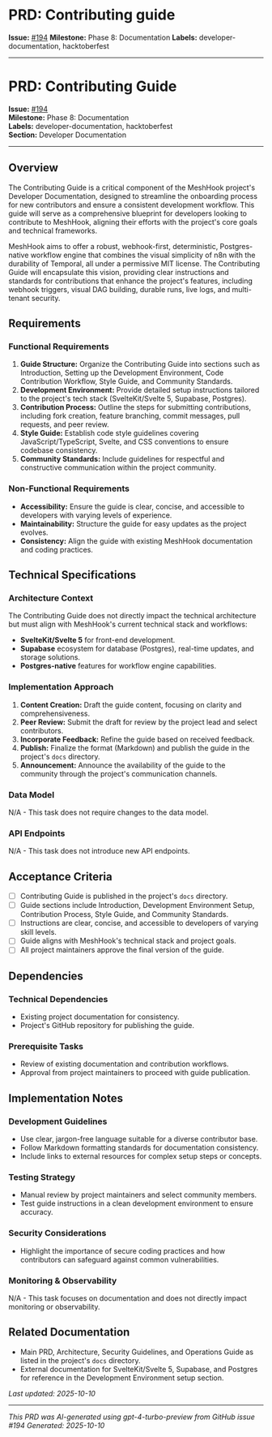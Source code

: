 # PRD: Contributing guide

**Issue:** [#194](https://github.com/profullstack/meshhook/issues/194)
**Milestone:** Phase 8: Documentation
**Labels:** developer-documentation, hacktoberfest

---

# PRD: Contributing Guide

**Issue:** [#194](https://github.com/profullstack/meshhook/issues/194)  
**Milestone:** Phase 8: Documentation  
**Labels:** developer-documentation, hacktoberfest  
**Section:** Developer Documentation

---

## Overview

The Contributing Guide is a critical component of the MeshHook project's Developer Documentation, designed to streamline the onboarding process for new contributors and ensure a consistent development workflow. This guide will serve as a comprehensive blueprint for developers looking to contribute to MeshHook, aligning their efforts with the project's core goals and technical frameworks.

MeshHook aims to offer a robust, webhook-first, deterministic, Postgres-native workflow engine that combines the visual simplicity of n8n with the durability of Temporal, all under a permissive MIT license. The Contributing Guide will encapsulate this vision, providing clear instructions and standards for contributions that enhance the project's features, including webhook triggers, visual DAG building, durable runs, live logs, and multi-tenant security.

## Requirements

### Functional Requirements

1. **Guide Structure:** Organize the Contributing Guide into sections such as Introduction, Setting up the Development Environment, Code Contribution Workflow, Style Guide, and Community Standards.
2. **Development Environment:** Provide detailed setup instructions tailored to the project's tech stack (SvelteKit/Svelte 5, Supabase, Postgres).
3. **Contribution Process:** Outline the steps for submitting contributions, including fork creation, feature branching, commit messages, pull requests, and peer review.
4. **Style Guide:** Establish code style guidelines covering JavaScript/TypeScript, Svelte, and CSS conventions to ensure codebase consistency.
5. **Community Standards:** Include guidelines for respectful and constructive communication within the project community.

### Non-Functional Requirements

- **Accessibility:** Ensure the guide is clear, concise, and accessible to developers with varying levels of experience.
- **Maintainability:** Structure the guide for easy updates as the project evolves.
- **Consistency:** Align the guide with existing MeshHook documentation and coding practices.

## Technical Specifications

### Architecture Context

The Contributing Guide does not directly impact the technical architecture but must align with MeshHook's current technical stack and workflows:
- **SvelteKit/Svelte 5** for front-end development.
- **Supabase** ecosystem for database (Postgres), real-time updates, and storage solutions.
- **Postgres-native** features for workflow engine capabilities.

### Implementation Approach

1. **Content Creation:** Draft the guide content, focusing on clarity and comprehensiveness.
2. **Peer Review:** Submit the draft for review by the project lead and select contributors.
3. **Incorporate Feedback:** Refine the guide based on received feedback.
4. **Publish:** Finalize the format (Markdown) and publish the guide in the project's `docs` directory.
5. **Announcement:** Announce the availability of the guide to the community through the project's communication channels.

### Data Model

N/A - This task does not require changes to the data model.

### API Endpoints

N/A - This task does not introduce new API endpoints.

## Acceptance Criteria

- [ ] Contributing Guide is published in the project's `docs` directory.
- [ ] Guide sections include Introduction, Development Environment Setup, Contribution Process, Style Guide, and Community Standards.
- [ ] Instructions are clear, concise, and accessible to developers of varying skill levels.
- [ ] Guide aligns with MeshHook's technical stack and project goals.
- [ ] All project maintainers approve the final version of the guide.

## Dependencies

### Technical Dependencies

- Existing project documentation for consistency.
- Project's GitHub repository for publishing the guide.

### Prerequisite Tasks

- Review of existing documentation and contribution workflows.
- Approval from project maintainers to proceed with guide publication.

## Implementation Notes

### Development Guidelines

- Use clear, jargon-free language suitable for a diverse contributor base.
- Follow Markdown formatting standards for documentation consistency.
- Include links to external resources for complex setup steps or concepts.

### Testing Strategy

- Manual review by project maintainers and select community members.
- Test guide instructions in a clean development environment to ensure accuracy.

### Security Considerations

- Highlight the importance of secure coding practices and how contributors can safeguard against common vulnerabilities.

### Monitoring & Observability

N/A - This task focuses on documentation and does not directly impact monitoring or observability.

## Related Documentation

- Main PRD, Architecture, Security Guidelines, and Operations Guide as listed in the project's `docs` directory.
- External documentation for SvelteKit/Svelte 5, Supabase, and Postgres for reference in the Development Environment setup section.

*Last updated: 2025-10-10*

---

*This PRD was AI-generated using gpt-4-turbo-preview from GitHub issue #194*
*Generated: 2025-10-10*
